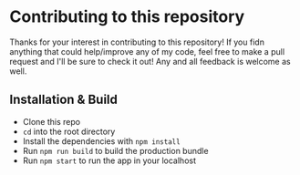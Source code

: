 # Contributing to this repository

Thanks for your interest in contributing to this repository! If you fidn anything that could help/improve any of my code, feel free to make a pull request and I'll be sure to check it out! Any and all feedback is welcome as well.

## Installation & Build
* Clone this repo
* `cd` into the root directory
* Install the dependencies with `npm install`
* Run `npm run build` to build the production bundle
* Run `npm start` to run the app in your localhost